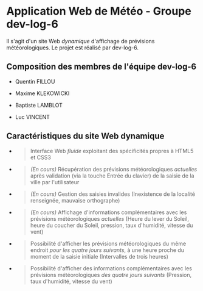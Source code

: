 # Application Web de Météo - Groupe dev-log-6

Il s'agit d'un site Web *dynamique* d'affichage de prévisions météorologiques. Le projet est réalisé par dev-log-6.

## Composition des membres de l'équipe dev-log-6

* Quentin FILLOU

* Maxime KLEKOWICKI

* Baptiste LAMBLOT

* Luc VINCENT

## Caractéristiques du site Web dynamique

* > Interface Web _fluide_ exploitant des spécificités propres à HTML5 et CSS3

* > *(En cours)* Récupération des prévisions météorologiques _actuelles_ après validation (via la touche Entrée du clavier) de la saisie de la ville par l'utilisateur

* > *(En cours)* Gestion des saisies invalides (Inexistence de la localité renseignée, mauvaise orthographe)

* > *(En cours)* Affichage d'informations complémentaires avec les prévisions météorologiques _actuelles_ (Heure du lever du Soleil, heure du coucher du Soleil, pression, taux d'humidité, vitesse du vent)

* > Possibilité d'afficher les prévisions météorologiques du même endroit _pour les quatre jours suivants_, à une heure proche du moment de la saisie initiale (Intervalles de trois heures)

* > Possibilité d'afficher des informations complémentaires avec les prévisions météorologiques _des quatre jours suivants_ (Pression, taux d'humidité, vitesse du vent)